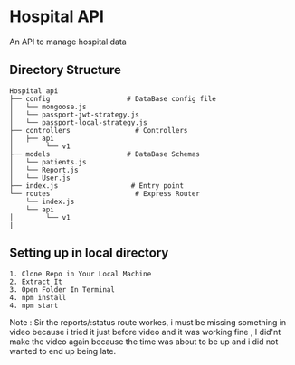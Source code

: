 # Hospital API
An API to manage hospital data 
## Directory Structure
```
Hospital api
├── config                   # DataBase config file
│   └── mongoose.js
│   └── passport-jwt-strategy.js
│   └── passport-local-strategy.js
├── controllers                # Controllers
│   ├── api
│        └── v1
├── models                   # DataBase Schemas
│   └── patients.js
│   └── Report.js
│   └── User.js
├── index.js                  # Entry point
└── routes                     # Express Router
    └── index.js
    └── api
│        └── v1
|
```
## Setting up in local directory
```
1. Clone Repo in Your Local Machine
2. Extract It
3. Open Folder In Terminal 
4. npm install 
4. npm start 
```

Note :  Sir the reports/:status route workes, i must be missing something in video because i tried it just before video and it was working fine , I did'nt make the video again because the time was about to be up and i did not wanted to end up being late.
